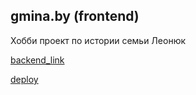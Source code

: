 ## gmina.by (frontend)
Хобби проект по истории семьи Леонюк

[backend_link]()

[deploy](https://leoniuk.org)
